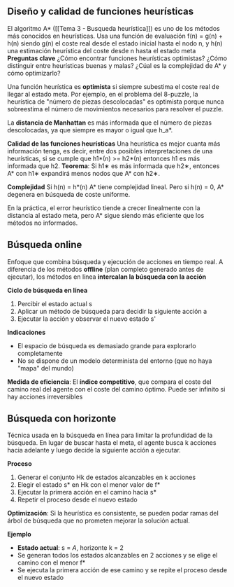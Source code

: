## Diseño y calidad de funciones heurísticas
El algoritmo A* ([[Tema 3 - Busqueda heurística]]) es uno de los métodos más conocidos en heurísticas. Usa una función de evaluación f(n) = g(n) + h(n) siendo g(n) el coste real desde el estado inicial hasta el nodo n, y h(n) una estimación heurística del coste desde n hasta el estado meta
**Preguntas clave**
¿Cómo encontrar funciones heurísticas optimistas?
¿Cómo distinguir entre heurísticas buenas y malas?
¿Cúal es la complejidad de A* y cómo optimizarlo?

Una función heurística es **optimista** si siempre subestima el coste real de llegar al estado meta. Por ejemplo, en el problema del 8-puzzle, la heurística de "número de piezas descolocadas" es optimista porque nunca sobreestima el número de movimientos necesarios para resolver el puzzle.

La **distancia de Manhattan** es más informada que el número de piezas descolocadas, ya que siempre es mayor o igual que h_a*.

**Calidad de las funciones heurísticas**
Una heurística es mejor cuanta más información tenga, es decir, entre dos posibles interpretaciones de una heurísticas, si se cumple que h1*(n) >= h2*(n) entonces h1 es más informada que h2.
**Teorema**: Si h1∗​ es más informada que h2∗​, entonces A* con h1∗​ expandirá menos nodos que A* con h2∗​.

**Complejidad**
Si h(n) = h*(n) A* tiene complejidad lineal. Pero si h(n) = 0, A* degenera en búsqueda de coste uniforme.

En la práctica, el error heurístico tiende a crecer linealmente con la distancia al estado meta, pero A* sigue siendo más eficiente que los métodos no informados.
## Búsqueda online
Enfoque que combina búsqueda y ejecución de acciones en tiempo real. A diferencia de los métodos **offline** (plan completo generado antes de ejecutar), los métodos en línea **intercalan la búsqueda con la acción**

**Ciclo de búsqueda en línea**
1. Percibir el estado actual s
2. Aplicar un método de búsqueda para decidir la siguiente acción a
3. Ejecutar la acción y observar el nuevo estado s'

**Indicaciones**
- El espacio de búsqueda es demasiado grande para explorarlo completamente
- No se dispone de un modelo determinista del entorno (que no haya "mapa" del mundo)

**Medida de eficiencia**: El **índice competitivo**, que compara el coste del camino real del agente con  el coste del camino óptimo. Puede ser infinito si hay acciones irreversibles
## Búsqueda con horizonte
Técnica usada en la búsqueda en línea para limitar la profundidad de la búsqueda. En lugar de buscar hasta el meta, el agente busca k acciones hacia adelante y luego decide la siguiente acción a ejecutar.

**Proceso**
1. Generar el conjunto Hk de estados alcanzables en k acciones
2. Elegir el estado s* en Hk con el menor valor de f*
3. Ejecutar la primera acción en el camino hacia s*
4. Repetir el proceso desde el nuevo estado

**Optimización**: Si la heurística es consistente, se pueden podar ramas del árbol de búsqueda que no prometen mejorar la solución actual.

**Ejemplo**
- **Estado actual**: s = *A*, horizonte k = 2
- Se generan todos los estados alcanzables en 2 acciones y se elige el camino con el menor f*
- Se ejecuta la primera acción de ese camino y se repite el proceso desde el nuevo estado
